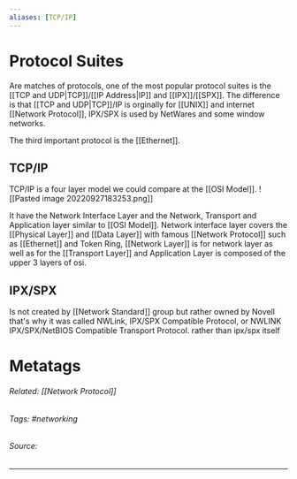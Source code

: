 ```yaml
---
aliases: [TCP/IP]
---
```

# Protocol Suites
 Are matches of protocols, one of the most popular protocol suites is the [[TCP and UDP|TCP]]/[[IP Address|IP]] and [[IPX]]/[[SPX]]. The difference is that [[TCP and UDP|TCP]]/IP is orginally for [[UNIX]] and internet [[Network Protocol]], IPX/SPX is used by NetWares and some window networks.

The third important protocol is the [[Ethernet]].

## TCP/IP

TCP/IP is a four layer model we could compare at the [[OSI Model]]. ![[Pasted image 20220927183253.png]]

It have the Network Interface Layer and the Network, Transport and Application layer similar to [[OSI Model]]. 
Network interface layer covers the [[Physical Layer]] and [[Data Layer]] with famous [[Network Protocol]] such as [[Ethernet]] and Token Ring, [[Network Layer]] is for network layer as well as for the [[Transport Layer]] and Application Layer is composed of the upper 3 layers of osi. 


## IPX/SPX

Is not created by [[Network Standard]] group but rather owned by Novell that's why it was called NWLink, IPX/SPX Compatible Protocol, or NWLINK IPX/SPX/NetBIOS Compatible Transport Protocol. rather than ipx/spx itself








# Metatags
###### Related: [[Network Protocol]]
###### Tags: #networking 
###### Source: 

---